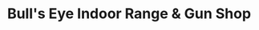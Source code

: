---
title: "Bull's Eye Indoor Range & Gun Shop"
url: /lawrenceville/bulls-eye-indoor-range-und-gun-shop/
shop: Waffen
---